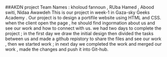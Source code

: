 ##AKDN project
Team Names :
kholoud fannoun , RUba Hamed , Abood switi, Nidaa Awawdeh 
This is our project in week-1 in Gaza-sky Geeks Academy .
Our project  is to design a portifile website  using HTML and CSS.
when the client open the page , he should find ingormation about us and see our work and how to connect with us.
we had two days to complete the project ; in the first day we draw the initial design then  divided  the tasks between us and made a github repistory  to share the files and see our work , then  we started work ; in next day we completed the work and merged our work , made the changes and  push it into Git-hub.
  

 